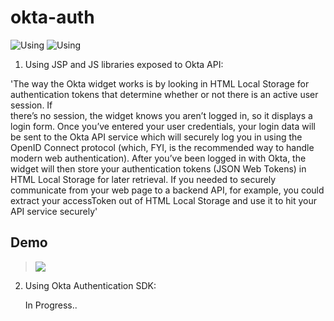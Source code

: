 # okta-auth
![Using](https://img.shields.io/badge/using-OktaAuth-blue)
![Using](https://img.shields.io/badge/using-JSP-brightgreen)

1. Using JSP and JS libraries exposed to Okta API:

  'The way the Okta widget works is by looking in HTML Local Storage for authentication tokens that determine whether or not there is an active user session. If    
  there’s    no session, the widget knows you aren’t logged in, so it displays a login form.
  Once you’ve entered your user credentials, your login data will be sent to the Okta API service which will securely log you in using the OpenID Connect protocol         (which, FYI, is the recommended way to handle modern web authentication).
  After you’ve been logged in with Okta, the widget will then store your authentication tokens (JSON Web Tokens) in HTML Local Storage for later retrieval.
  If you needed to securely communicate from your web page to a backend API, for example, you could extract your accessToken out of HTML Local Storage and use it to hit
  your API service securely'
  
  ## Demo
  > <img src="https://github.com/d1089/okta-auth/blob/main/demo/OktaAuthDemo.gif" width="auto" height="auto" />

2. Using Okta Authentication SDK:

   In Progress..
